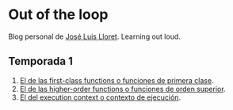 # Out of the loop
Blog personal de [José Luis Lloret](https://twitter.com/l1oret). Learning out loud.

## Temporada 1

1. [El de las first-class functions o funciones de primera clase](https://joseluislloret.es/first-class-functions-funciones-primera-clase/).
2. [El de las higher-order functions o funciones de orden superior](https://joseluislloret.es/higher-order-functions-funciones-orden-superior/).
3. [El del execution context o contexto de ejecución](https://joseluislloret.es/execution-context-contexto-ejecucion/).
